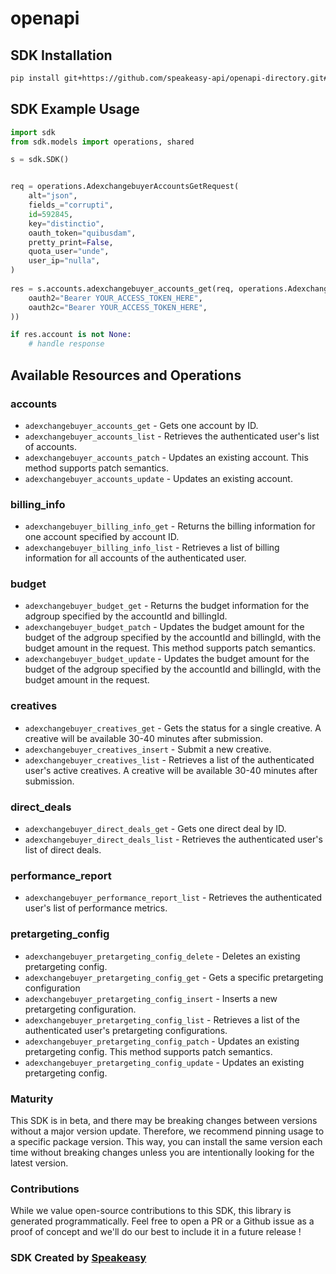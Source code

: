 # openapi

<!-- Start SDK Installation -->
## SDK Installation

```bash
pip install git+https://github.com/speakeasy-api/openapi-directory.git#subdirectory=SDKs/googleapis.com/adexchangebuyer/v1.3/python
```
<!-- End SDK Installation -->

## SDK Example Usage
<!-- Start SDK Example Usage -->
```python
import sdk
from sdk.models import operations, shared

s = sdk.SDK()


req = operations.AdexchangebuyerAccountsGetRequest(
    alt="json",
    fields_="corrupti",
    id=592845,
    key="distinctio",
    oauth_token="quibusdam",
    pretty_print=False,
    quota_user="unde",
    user_ip="nulla",
)
    
res = s.accounts.adexchangebuyer_accounts_get(req, operations.AdexchangebuyerAccountsGetSecurity(
    oauth2="Bearer YOUR_ACCESS_TOKEN_HERE",
    oauth2c="Bearer YOUR_ACCESS_TOKEN_HERE",
))

if res.account is not None:
    # handle response
```
<!-- End SDK Example Usage -->

<!-- Start SDK Available Operations -->
## Available Resources and Operations


### accounts

* `adexchangebuyer_accounts_get` - Gets one account by ID.
* `adexchangebuyer_accounts_list` - Retrieves the authenticated user's list of accounts.
* `adexchangebuyer_accounts_patch` - Updates an existing account. This method supports patch semantics.
* `adexchangebuyer_accounts_update` - Updates an existing account.

### billing_info

* `adexchangebuyer_billing_info_get` - Returns the billing information for one account specified by account ID.
* `adexchangebuyer_billing_info_list` - Retrieves a list of billing information for all accounts of the authenticated user.

### budget

* `adexchangebuyer_budget_get` - Returns the budget information for the adgroup specified by the accountId and billingId.
* `adexchangebuyer_budget_patch` - Updates the budget amount for the budget of the adgroup specified by the accountId and billingId, with the budget amount in the request. This method supports patch semantics.
* `adexchangebuyer_budget_update` - Updates the budget amount for the budget of the adgroup specified by the accountId and billingId, with the budget amount in the request.

### creatives

* `adexchangebuyer_creatives_get` - Gets the status for a single creative. A creative will be available 30-40 minutes after submission.
* `adexchangebuyer_creatives_insert` - Submit a new creative.
* `adexchangebuyer_creatives_list` - Retrieves a list of the authenticated user's active creatives. A creative will be available 30-40 minutes after submission.

### direct_deals

* `adexchangebuyer_direct_deals_get` - Gets one direct deal by ID.
* `adexchangebuyer_direct_deals_list` - Retrieves the authenticated user's list of direct deals.

### performance_report

* `adexchangebuyer_performance_report_list` - Retrieves the authenticated user's list of performance metrics.

### pretargeting_config

* `adexchangebuyer_pretargeting_config_delete` - Deletes an existing pretargeting config.
* `adexchangebuyer_pretargeting_config_get` - Gets a specific pretargeting configuration
* `adexchangebuyer_pretargeting_config_insert` - Inserts a new pretargeting configuration.
* `adexchangebuyer_pretargeting_config_list` - Retrieves a list of the authenticated user's pretargeting configurations.
* `adexchangebuyer_pretargeting_config_patch` - Updates an existing pretargeting config. This method supports patch semantics.
* `adexchangebuyer_pretargeting_config_update` - Updates an existing pretargeting config.
<!-- End SDK Available Operations -->

### Maturity

This SDK is in beta, and there may be breaking changes between versions without a major version update. Therefore, we recommend pinning usage
to a specific package version. This way, you can install the same version each time without breaking changes unless you are intentionally
looking for the latest version.

### Contributions

While we value open-source contributions to this SDK, this library is generated programmatically.
Feel free to open a PR or a Github issue as a proof of concept and we'll do our best to include it in a future release !

### SDK Created by [Speakeasy](https://docs.speakeasyapi.dev/docs/using-speakeasy/client-sdks)
